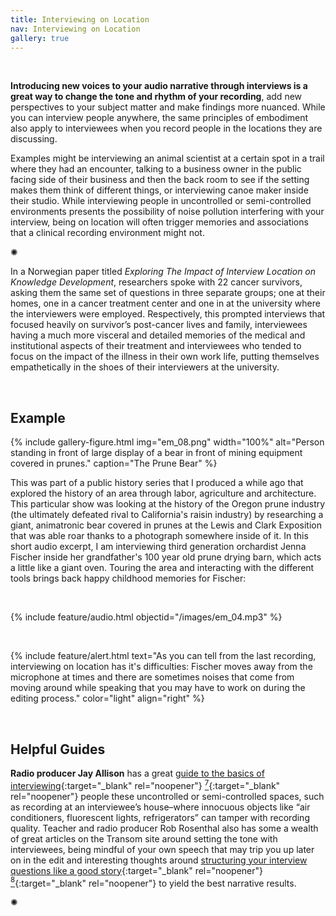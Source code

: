 ```yaml
---
title: Interviewing on Location
nav: Interviewing on Location
gallery: true
---
```



<br>

**Introducing new voices to your audio narrative through interviews is a great way to change the tone and rhythm of your recording**, add new perspectives to your subject matter and make findings more nuanced. While you can interview people anywhere, the same principles of embodiment also apply to interviewees when you record people in the locations they are discussing. 

Examples might be interviewing an animal scientist at a certain spot in a trail where they had an encounter, talking to a business owner in the public facing side of their business and then the back room to see if the setting makes them think of different things, or interviewing canoe maker inside their studio. While interviewing people in uncontrolled or semi-controlled environments presents the possibility of noise pollution interfering with your interview, being on location will often trigger memories and associations that a clinical recording environment might not. 

<div class="symbol-container">
    <p class="symbol">&#10042;</p>
</div>

In a Norwegian paper titled *Exploring The Impact of Interview Location on Knowledge Development*, researchers spoke with 22 cancer survivors, asking them the same set of questions in three separate groups; one at their homes, one in a cancer treatment center and one in at the university where the interviewers were employed. Respectively, this prompted interviews that focused heavily on survivor’s post-cancer lives and family, interviewees having a much more visceral and detailed memories of the medical and institutional aspects of their treatment and interviewees who tended to focus on the impact of the illness in their own work life, putting themselves empathetically in the shoes of their interviewers at the university. 

<br>

## Example

{% include gallery-figure.html img="em_08.png" width="100%" alt="Person standing in front of large display of a bear in front of mining equipment covered in prunes." caption="The Prune Bear" %}

This was part of a public history series that I produced a while ago that explored the history of an area through labor, agriculture and architecture. This particular show was looking at the history of the Oregon prune industry (the ultimately defeated rival to California's raisin industry) by researching a giant, animatronic bear covered in prunes at the Lewis and Clark Exposition that was able roar thanks to a photograph somewhere inside of it. In this short audio excerpt, I am interviewing third generation orchardist Jenna Fischer inside her grandfather's 100 year old prune drying barn, which acts a little like a giant oven. Touring the area and interacting with the different tools brings back happy childhood memories for Fischer:

<br>

{% include feature/audio.html objectid="/images/em_04.mp3" %}

<br>

{% include feature/alert.html text="As you can tell from the last recording, interviewing on location has it's difficulties: Fischer moves away from the microphone at times and there are sometimes noises that come from moving around while speaking that you may have to work on during the editing process." color="light" align="right" %}

<br>

## Helpful Guides

**Radio producer Jay Allison** has a great [guide to the basics of interviewing](https://transom.org/2013/the-basics/){:target="_blank" rel="noopener"} [<sup>7</sup>](8_conclusion.html#notes){:target="_blank" rel="noopener"} people these uncontrolled or semi-controlled spaces, such as recording at an interviewee’s house–where innocuous objects like “air conditioners, fluorescent lights, refrigerators” can tamper with recording quality. Teacher and radio producer Rob Rosenthal also has some a wealth of great articles on the Transom site around setting the tone with interviewees, being mindful of your own speech that may trip you up later on in the edit and interesting thoughts around [structuring your interview questions like a good story](https://transom.org/2024/structure-interviews-like-a-good-story/){:target="_blank" rel="noopener"} [<sup>8</sup>](8_conclusion.html#notes){:target="_blank" rel="noopener"} to yield the best narrative results. 

<div class="symbol-container">
    <p class="symbol">&#10042;</p>
</div>

<br>
